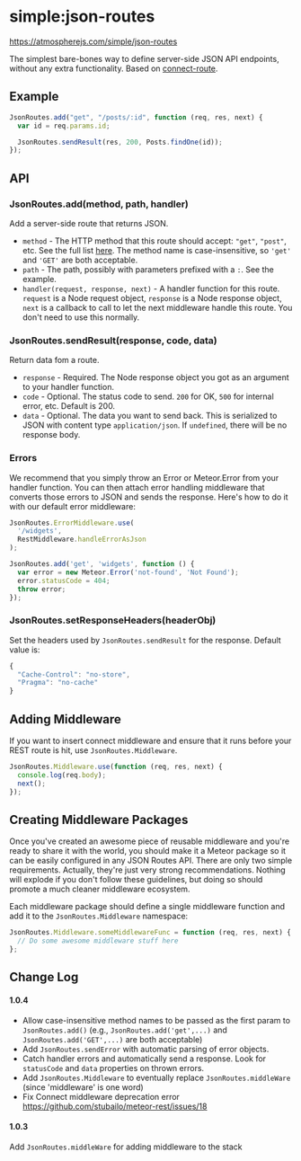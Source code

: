# simple:json-routes

<https://atmospherejs.com/simple/json-routes>

The simplest bare-bones way to define server-side JSON API endpoints, without
any extra functionality. Based on [connect-route].

## Example

```js
JsonRoutes.add("get", "/posts/:id", function (req, res, next) {
  var id = req.params.id;

  JsonRoutes.sendResult(res, 200, Posts.findOne(id));
});
```

## API

### JsonRoutes.add(method, path, handler)

Add a server-side route that returns JSON.

- `method` - The HTTP method that this route should accept: `"get"`, `"post"`,
  etc. See the full list [here][connect-route L4]. The method name is
  case-insensitive, so `'get'` and `'GET'` are both acceptable.
- `path` - The path, possibly with parameters prefixed with a `:`. See the
  example.
- `handler(request, response, next)` - A handler function for this route.
  `request` is a Node request object, `response` is a Node response object,
  `next` is a callback to call to let the next middleware handle this route. You
  don't need to use this normally.

### JsonRoutes.sendResult(response, code, data)

Return data fom a route.

- `response` - Required. The Node response object you got as an argument to your handler function.
- `code` - Optional. The status code to send. `200` for OK, `500` for internal error, etc. Default is 200.
- `data` - Optional. The data you want to send back. This is serialized to JSON with content type `application/json`. If `undefined`, there will be no response body.

### Errors

We recommend that you simply throw an Error or Meteor.Error from your handler function. You can then attach error handling middleware that converts those errors to JSON and sends the response. Here's how to do it with our default error middleware:

```js
JsonRoutes.ErrorMiddleware.use(
  '/widgets',
  RestMiddleware.handleErrorAsJson
);

JsonRoutes.add('get', 'widgets', function () {
  var error = new Meteor.Error('not-found', 'Not Found');
  error.statusCode = 404;
  throw error;
});
```

### JsonRoutes.setResponseHeaders(headerObj)

Set the headers used by `JsonRoutes.sendResult` for the response. Default value is:

```js
{
  "Cache-Control": "no-store",
  "Pragma": "no-cache"
}
```

## Adding Middleware

If you want to insert connect middleware and ensure that it runs before your
REST route is hit, use `JsonRoutes.Middleware`.

```js
JsonRoutes.Middleware.use(function (req, res, next) {
  console.log(req.body);
  next();
});
```

## Creating Middleware Packages

Once you've created an awesome piece of reusable middleware and you're ready to
share it with the world, you should make it a Meteor package so it can be easily
configured in any JSON Routes API. There are only two simple requirements.
Actually, they're just very strong recommendations. Nothing will explode if you
don't follow these guidelines, but doing so should promote a much cleaner
middleware ecosystem.

Each middleware package should define a single middleware function and add it
to the `JsonRoutes.Middleware` namespace:

```js
JsonRoutes.Middleware.someMiddlewareFunc = function (req, res, next) {
  // Do some awesome middleware stuff here
};
```

## Change Log

#### 1.0.4

- Allow case-insensitive method names to be passed as the first param to `JsonRoutes.add()` (e.g., `JsonRoutes.add('get',...)` and `JsonRoutes.add('GET',...)` are both acceptable)
- Add `JsonRoutes.sendError` with automatic parsing of error objects.
- Catch handler errors and automatically send a response. Look for `statusCode` and `data` properties on thrown errors.
- Add `JsonRoutes.Middleware` to eventually replace `JsonRoutes.middleWare` (since 'middleware' is one word)
- Fix Connect middleware deprecation error https://github.com/stubailo/meteor-rest/issues/18

#### 1.0.3

Add `JsonRoutes.middleWare` for adding middleware to the stack

[connect-route]: https://github.com/baryshev/connect-route
[connect-route L4]: https://github.com/baryshev/connect-route/blob/06f92e07dc8e4690f7f788df39b37b5db4b06f90/lib/connect-route.js#L4
